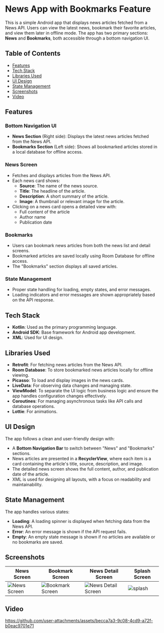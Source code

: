 # News App with Bookmarks Feature

This is a simple Android app that displays news articles fetched from a News API. Users can view the latest news, bookmark their favorite articles, and view them later in offline mode. The app has two primary sections: **News** and **Bookmarks**, both accessible through a bottom navigation UI.

## Table of Contents
- [Features](#features)
- [Tech Stack](#tech-stack)
- [Libraries Used](#libraries-used)
- [UI Design](#ui-design)
- [State Management](#state-management)
- [Screenshots](#screenshots)
- [Video](#video)

## Features

### Bottom Navigation UI
- **News Section** (Right side): Displays the latest news articles fetched from the News API.
- **Bookmarks Section** (Left side): Shows all bookmarked articles stored in a local database for offline access.

### News Screen
- Fetches and displays articles from the News API.
- Each news card shows:
  - **Source**: The name of the news source.
  - **Title**: The headline of the article.
  - **Description**: A short summary of the article.
  - **Image**: A thumbnail or relevant image for the article.
- Clicking on a news card opens a detailed view with:
  - Full content of the article
  - Author name
  - Publication date

### Bookmarks
- Users can bookmark news articles from both the news list and detail screens.
- Bookmarked articles are saved locally using Room Database for offline access.
- The "Bookmarks" section displays all saved articles.

### State Management
- Proper state handling for loading, empty states, and error messages.
- Loading indicators and error messages are shown appropriately based on the API response.

## Tech Stack
- **Kotlin**: Used as the primary programming language.
- **Android SDK**: Base framework for Android app development.
- **XML**: Used for UI design.

## Libraries Used
- **Retrofit**: For fetching news articles from the News API.
- **Room Database**: To store bookmarked news articles locally for offline viewing.
- **Picasso**: To load and display images in the news cards.
- **LiveData**: For observing data changes and managing state.
- **ViewModel**: To separate the UI logic from business logic and ensure the app handles configuration changes effectively.
- **Coroutines**: For managing asynchronous tasks like API calls and database operations.
- **Lottie**: For animations.

## UI Design
The app follows a clean and user-friendly design with:
- A **Bottom Navigation Bar** to switch between "News" and "Bookmarks" sections.
- News articles are presented in a **RecyclerView**, where each item is a card containing the article's title, source, description, and image.
- The detailed news screen shows the full content, author, and publication date of the article.
- XML is used for designing all layouts, with a focus on readability and maintainability.

## State Management
The app handles various states:
- **Loading**: A loading spinner is displayed when fetching data from the News API.
- **Error**: An error message is shown if the API request fails.
- **Empty**: An empty state message is shown if no articles are available or no bookmarks are saved.

## Screenshots
| News Screen | Bookmark Screen | News Detail Screen | Splash Screen
| --- | --- | --- | --- |
| ![News Screen](https://github.com/user-attachments/assets/632d1bf4-0863-4a33-983e-136367cfd92c) | ![Bookmark Screen](https://github.com/user-attachments/assets/b19e610f-5811-4f2b-8bb1-3d5c8faac9fe) | ![News Detail Screen](https://github.com/user-attachments/assets/d81a236a-cf74-47cd-afad-2eaf0366927b) | ![splash](https://github.com/user-attachments/assets/3bcc4a8e-8bba-4d8c-8df9-b096b7bc808e)


## Video
https://github.com/user-attachments/assets/becca7a3-9c08-4cd9-a72f-b0eac9701e71


